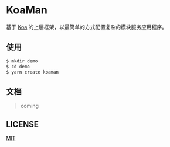 # KoaMan

基于 [Koa](https://github.com/koajs/koa) 的上层框架，以最简单的方式配置复杂的模块服务应用程序。

## 使用

```sh
$ mkdir demo
$ cd demo
$ yarn create koaman
```

## 文档

> coming

## LICENSE

[MIT](./LICENSE)
